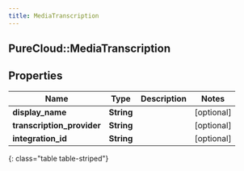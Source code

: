 ```yaml
---
title: MediaTranscription
---
```

## PureCloud::MediaTranscription

## Properties

|Name | Type | Description | Notes|
|------------ | ------------- | ------------- | -------------|
| **display_name** | **String** |  | [optional] |
| **transcription_provider** | **String** |  | [optional] |
| **integration_id** | **String** |  | [optional] |
{: class="table table-striped"}


